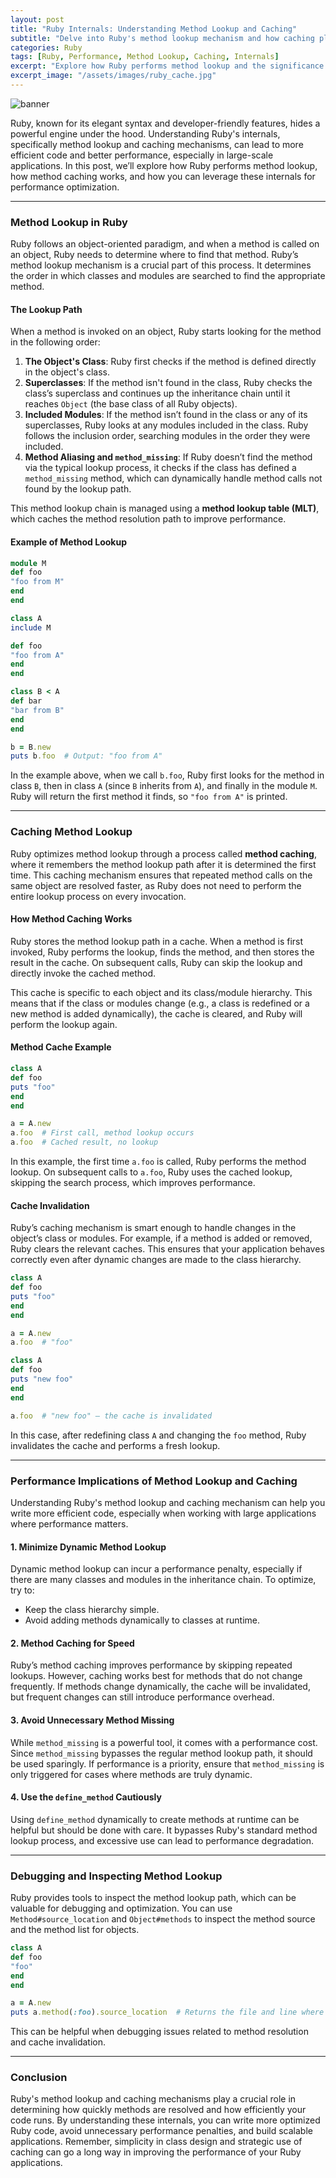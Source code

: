 ```yaml
---
layout: post
title: "Ruby Internals: Understanding Method Lookup and Caching"
subtitle: "Delve into Ruby's method lookup mechanism and how caching plays a critical role in performance optimization."
categories: Ruby
tags: [Ruby, Performance, Method Lookup, Caching, Internals]
excerpt: "Explore how Ruby performs method lookup and the significance of caching in optimizing performance in object-oriented programming."
excerpt_image: "/assets/images/ruby_cache.jpg"
---
```


![banner](/assets/images/ruby_cache.jpg)

Ruby, known for its elegant syntax and developer-friendly features, hides a powerful engine under the hood. Understanding Ruby's internals, specifically method lookup and caching mechanisms, can lead to more efficient code and better performance, especially in large-scale applications. In this post, we’ll explore how Ruby performs method lookup, how method caching works, and how you can leverage these internals for performance optimization.

---

### Method Lookup in Ruby

Ruby follows an object-oriented paradigm, and when a method is called on an object, Ruby needs to determine where to find that method. Ruby’s method lookup mechanism is a crucial part of this process. It determines the order in which classes and modules are searched to find the appropriate method.

#### The Lookup Path

When a method is invoked on an object, Ruby starts looking for the method in the following order:

1. **The Object's Class**: Ruby first checks if the method is defined directly in the object's class.
2. **Superclasses**: If the method isn't found in the class, Ruby checks the class’s superclass and continues up the inheritance chain until it reaches `Object` (the base class of all Ruby objects).
3. **Included Modules**: If the method isn’t found in the class or any of its superclasses, Ruby looks at any modules included in the class. Ruby follows the inclusion order, searching modules in the order they were included.
4. **Method Aliasing and `method_missing`**: If Ruby doesn’t find the method via the typical lookup process, it checks if the class has defined a `method_missing` method, which can dynamically handle method calls not found by the lookup path.

This method lookup chain is managed using a **method lookup table (MLT)**, which caches the method resolution path to improve performance.

#### Example of Method Lookup

```ruby
module M
def foo
"foo from M"
end
end

class A
include M

def foo
"foo from A"
end
end

class B < A
def bar
"bar from B"
end
end

b = B.new
puts b.foo  # Output: "foo from A"
```

In the example above, when we call `b.foo`, Ruby first looks for the method in class `B`, then in class `A` (since `B` inherits from `A`), and finally in the module `M`. Ruby will return the first method it finds, so `"foo from A"` is printed.

---

### Caching Method Lookup

Ruby optimizes method lookup through a process called **method caching**, where it remembers the method lookup path after it is determined the first time. This caching mechanism ensures that repeated method calls on the same object are resolved faster, as Ruby does not need to perform the entire lookup process on every invocation.

#### How Method Caching Works

Ruby stores the method lookup path in a cache. When a method is first invoked, Ruby performs the lookup, finds the method, and then stores the result in the cache. On subsequent calls, Ruby can skip the lookup and directly invoke the cached method.

This cache is specific to each object and its class/module hierarchy. This means that if the class or modules change (e.g., a class is redefined or a new method is added dynamically), the cache is cleared, and Ruby will perform the lookup again.

#### Method Cache Example

```ruby
class A
def foo
puts "foo"
end
end

a = A.new
a.foo  # First call, method lookup occurs
a.foo  # Cached result, no lookup
```

In this example, the first time `a.foo` is called, Ruby performs the method lookup. On subsequent calls to `a.foo`, Ruby uses the cached lookup, skipping the search process, which improves performance.

#### Cache Invalidation

Ruby’s caching mechanism is smart enough to handle changes in the object’s class or modules. For example, if a method is added or removed, Ruby clears the relevant caches. This ensures that your application behaves correctly even after dynamic changes are made to the class hierarchy.

```ruby
class A
def foo
puts "foo"
end
end

a = A.new
a.foo  # "foo"

class A
def foo
puts "new foo"
end
end

a.foo  # "new foo" – the cache is invalidated
```

In this case, after redefining class `A` and changing the `foo` method, Ruby invalidates the cache and performs a fresh lookup.

---

### Performance Implications of Method Lookup and Caching

Understanding Ruby's method lookup and caching mechanism can help you write more efficient code, especially when working with large applications where performance matters.

#### 1. **Minimize Dynamic Method Lookup**
Dynamic method lookup can incur a performance penalty, especially if there are many classes and modules in the inheritance chain. To optimize, try to:
- Keep the class hierarchy simple.
- Avoid adding methods dynamically to classes at runtime.

#### 2. **Method Caching for Speed**
Ruby’s method caching improves performance by skipping repeated lookups. However, caching works best for methods that do not change frequently. If methods change dynamically, the cache will be invalidated, but frequent changes can still introduce performance overhead.

#### 3. **Avoid Unnecessary Method Missing**
While `method_missing` is a powerful tool, it comes with a performance cost. Since `method_missing` bypasses the regular method lookup path, it should be used sparingly. If performance is a priority, ensure that `method_missing` is only triggered for cases where methods are truly dynamic.

#### 4. **Use the `define_method` Cautiously**
Using `define_method` dynamically to create methods at runtime can be helpful but should be done with care. It bypasses Ruby's standard method lookup process, and excessive use can lead to performance degradation.

---

### Debugging and Inspecting Method Lookup

Ruby provides tools to inspect the method lookup path, which can be valuable for debugging and optimization. You can use `Method#source_location` and `Object#methods` to inspect the method source and the method list for objects.

```ruby
class A
def foo
"foo"
end
end

a = A.new
puts a.method(:foo).source_location  # Returns the file and line where foo is defined
```

This can be helpful when debugging issues related to method resolution and cache invalidation.

---

### Conclusion

Ruby's method lookup and caching mechanisms play a crucial role in determining how quickly methods are resolved and how efficiently your code runs. By understanding these internals, you can write more optimized Ruby code, avoid unnecessary performance penalties, and build scalable applications. Remember, simplicity in class design and strategic use of caching can go a long way in improving the performance of your Ruby applications.

